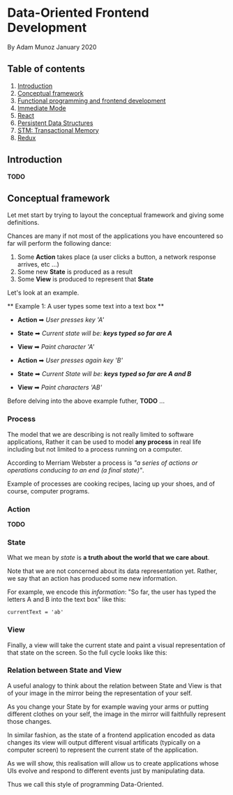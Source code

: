 # Data-Oriented Frontend Development
By Adam Munoz
January 2020

## Table of contents
1. [Introduction](#introduction)
1. [Conceptual framework](#conceptual-framework)
1. [Functional programming and frontend development](#functional-programming-frontend-development)
1. [Immediate Mode](#immediate-mode)
1. [React](#react)
1. [Persistent Data Structures](#persisten-data-structures)
1. [STM: Transactional Memory](#stm)
1. [Redux](#redux)


<a name="#introduction"></a> 
## Introduction

**TODO**

<a name="#conceptual-framework"></a> 
## Conceptual framework

Let met start by trying to layout the conceptual framework and giving some definitions.

Chances are many if not most of the applications you have encountered so far will perform the following dance:

1. Some **Action** takes place (a user clicks a button, a network response arrives, etc ...)
2. Some new **State** is produced as a result
3. Some **View** is produced to represent that **State**

Let's look at an example.

** Example 1: A user types some text into a text box **

-  **Action**  ➡ *User presses key 'A'*
-  **State**  ➡ *Current state will be: **keys typed so far are A***
-  **View**    ➡ *Paint character 'A'*

-  **Action** ➡ *User presses again key 'B'*
-  **State**  ➡ *Current State will be: **keys typed so far are A and B***
-  **View**   ➡ *Paint characters 'AB'*

Before delving into the above example futher, **TODO** ...

### Process

The model that we are describing is not really limited to software applications,
Rather it can be used to model **any process** in real life including but not limited to a process running on a computer. 

According to Merriam Webster a process is *"a series of actions or operations conducing to an end (a final state)"*.

Example of processes are cooking recipes, lacing up your shoes, and of course, computer programs.

### Action

**TODO**

### State

What we mean by *state* is **a truth about the world that we care about**.

Note that we are not concerned about its data representation yet.  Rather, we say that an action has produced some new information.

For example, we encode this *information*: "So far, the user has typed the letters A and B into the text box" like this:
```
currentText = 'ab'
```

### View

Finally, a view will take the current state and paint a visual representation of that state on the screen. So the full cycle looks like this:


### Relation between State and View

A useful analogy to think about the relation between State and View is that of your image in the mirror being the representation of your self.

As you change your State by for example waving your arms or putting different clothes on your self, the image in the mirror will faithfully represent those changes.

In similar fashion, as the state of a frontend application encoded as data changes its view will output different visual artificats (typically on a computer screen) to represent the current state of the application.

As we will show, this realisation will allow us to create applications whose UIs evolve and respond to different events just by manipulating data.

Thus we call this style of programming Data-Oriented.
